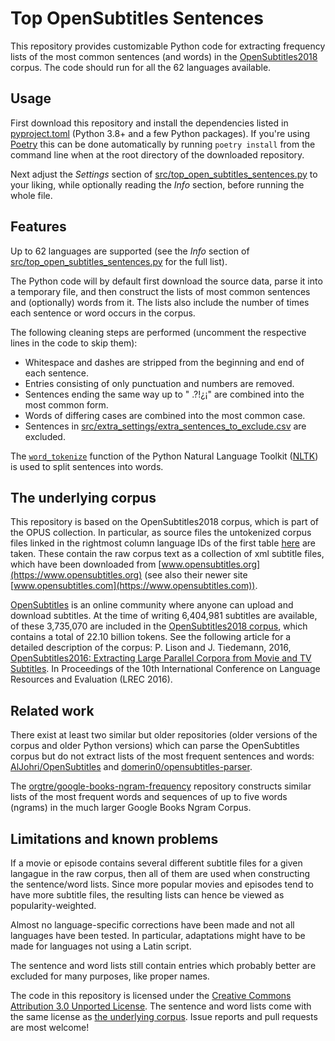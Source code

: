 # Top OpenSubtitles Sentences

This repository provides customizable Python code for extracting frequency lists of the most common sentences (and words) in the [OpenSubtitles2018](https://opus.nlpl.eu/OpenSubtitles-v2018.php) corpus. The code should run for all the 62 languages available.


## Usage

First download this repository and install the dependencies listed in [pyproject.toml](pyproject.toml) (Python 3.8+ and a few Python packages). If you're using [Poetry](https://python-poetry.org) this can be done automatically by running `poetry install` from the command line when at the root directory of the downloaded repository.

Next adjust the *Settings* section of [src/top_open_subtitles_sentences.py](src/top_open_subtitles_sentences.py) to your liking, while optionally reading the *Info* section, before running the whole file. 


## Features

Up to 62 languages are supported (see the *Info* section of [src/top_open_subtitles_sentences.py](src/top_open_subtitles_sentences.py) for the full list).

The Python code will by default first download the source data, parse it into a temporary file, and then construct the lists of most common sentences and (optionally) words from it. The lists also include the number of times each sentence or word occurs in the corpus.

The following cleaning steps are performed (uncomment the respective lines in the code to skip them):

- Whitespace and dashes are stripped from the beginning and end of each sentence.
- Entries consisting of only punctuation and numbers are removed.
- Sentences ending the same way up to " .?!¿¡" are combined into the most common form.
- Words of differing cases are combined into the most common case.
- Sentences in [src/extra_settings/extra_sentences_to_exclude.csv](src/extra_settings/extra_sentences_to_exclude.csv) are excluded.

The [`word_tokenize`](https://www.nltk.org/api/nltk.tokenize.html) function of the Python Natural Language Toolkit ([NLTK](https://www.nltk.org/index.html)) is used to split sentences into words.


## The underlying corpus

This repository is based on the OpenSubtitles2018 corpus, which is part of the OPUS collection. In particular, as source files the untokenized corpus files linked in the rightmost column language IDs of the first table [here](https://opus.nlpl.eu/OpenSubtitles-v2018.php) are taken. These contain the raw corpus text as a collection of xml subtitle files, which have been downloaded from [www.opensubtitles.org](https://www.opensubtitles.org) (see also their newer site [www.opensubtitles.com](https://www.opensubtitles.com)). 

[OpenSubtitles](https://www.opensubtitles.org) is an online community where anyone can upload and download subtitles. At the time of writing 6,404,981 subtitles are available, of these 3,735,070 are included in the [OpenSubtitles2018 corpus](https://opus.nlpl.eu/OpenSubtitles-v2018.php), which contains a total of 22.10 billion tokens. See the following article for a detailed description of the corpus:
P. Lison and J. Tiedemann, 2016, [OpenSubtitles2016: Extracting Large Parallel Corpora from Movie and TV Subtitles](http://www.lrec-conf.org/proceedings/lrec2016/pdf/947_Paper.pdf). In Proceedings of the 10th International Conference on Language Resources and Evaluation (LREC 2016).


## Related work

There exist at least two similar but older repositories (older versions of the corpus and older Python versions) which can parse the OpenSubtitles corpus but do not extract lists of the most frequent sentences and words: [AlJohri/OpenSubtitles](https://github.com/AlJohri/OpenSubtitles) and [domerin0/opensubtitles-parser](https://github.com/domerin0/opensubtitles-parser).

The [orgtre/google-books-ngram-frequency](https://github.com/orgtre/google-books-ngram-frequency) repository constructs similar lists of the most frequent words and sequences of up to five words (ngrams) in the much larger Google Books Ngram Corpus.


## Limitations and known problems

If a movie or episode contains several different subtitle files for a given langague in the raw corpus, then all of them are used when constructing the sentence/word lists. Since more popular movies and episodes tend to have more subtitle files, the resulting lists can hence be viewed as popularity-weighted.

Almost no language-specific corrections have been made and not all languages have been tested. In particular, adaptations might have to be made for languages not using a Latin script.

The sentence and word lists still contain entries which probably better are excluded for many purposes, like proper names.

The code in this repository is licensed under the [Creative Commons Attribution 3.0 Unported License](https://creativecommons.org/licenses/by/3.0/). The sentence and word lists come with the same license as [the underlying corpus](http://opus.nlpl.eu/OpenSubtitles-v2018.php). Issue reports and pull requests are most welcome!
